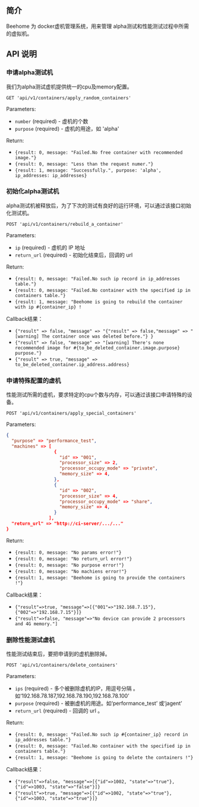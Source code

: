 ## **简介**

Beehome 为 docker虚机管理系统，用来管理 alpha测试和性能测试过程中所需的虚拟机。

## **API 说明**

### **申请alpha测试机**

我们为alpha测试虚机提供统一的cpu及memory配置。

```
GET 'api/v1/containers/apply_random_containers'
```

Parameters:

+ `number` (required) - 虚机的个数
+ `purpose` (required) - 虚机的用途，如 'alpha' 

Return:

+ `{result: 0, message: "Failed.No free container with recommended image."}`
+ `{result: 0, message: "Less than the request numer."}`
+ `{result: 1, message: "Successfully.", purpose: 'alpha', ip_addresses: ip_addresses}`

### **初始化alpha测试机**

alpha测试机被释放后，为了下次的测试有良好的运行环境，可以通过该接口初始化测试机。

```
POST 'api/v1/containers/rebuild_a_container'
```

Parameters:

+ `ip` (required) - 虚机的 IP 地址
+ `return_url` (required) - 初始化结束后，回调的 url

Return:

+ `{result: 0, message: "Failed.No such ip record in ip_addresses table."}`
+ `{result: 0, message: "Failed.No container with the specified ip in containers table."}`
+ `{result: 1, message: "Beehome is going to rebuild the container with ip #{container_ip} !`

Callback结果：
+ `{"result" => false, "message" => "{"result" => false,"message" => "[warning] The container once was deleted before."} }`
+ `{"result" => false, "message" => "[warning] There's none recommended image for #{to_be_deleted_container.image.purpose} purpose."}`
+ `{"result" => true, "message" => to_be_deleted_container.ip_address.address}`


### **申请特殊配置的虚机**

性能测试所需的虚机，要求特定的cpu个数与内存，可以通过该接口申请特殊的设备。

```
POST 'api/v1/containers/apply_special_containers'
```

Parameters:
```json
{
  "purpose" => "performance_test",
  "machines" => [
                  {
                    "id" => "001",
                    "processor_size" => 2,
                    "processor_occupy_mode" => "private",
                    "memory_size" => 4,
                  },
                  {
                    "id" => "002",
                    "processor_size" => 4,
                    "processor_occupy_mode" => "share",
                    "memory_size" => 4,
                  }
                ],
  "return_url" => "http://ci-server/.../..."
}
```

Return:

+ `{result: 0, message: "No params error!"}`
+ `{result: 0, message: "No return_url error!"}`
+ `{result: 0, message: "No purpose error!"}`
+ `{result: 0, message: "No machiens error!"}`
+ `{result: 1, message: "Beehome is going to provide the containers !"}`

Callback结果：

+ `{"result"=>true, "message"=>[{"001"=>"192.168.7.15"},{"002"=>"192.168.7.15"}]}`
+ `{"result"=>false, "message"=>"No device can provide 2 processors and 4G memory."]`

### **删除性能测试虚机**

性能测试结束后，要把申请到的虚机删除掉。

```
POST 'api/v1/containers/delete_containers'
```

Parameters:

+ `ips` (required) - 多个被删除虚机的IP，用逗号分隔 。如‘192.168.78.187,192.168.78.190,192.168.78.100’
+ `purpose` (required) - 被删虚机的用途。如‘performance_test’ 或‘jagent’
+ `return_url` (required) - 回调的 url 。

Return:

+ `{result: 0, message: "Failed.No such ip #{container_ip} record in ip_addresses table."}`
+ `{result: 0, message: "Failed.No container with the specified ip in containers table."}`
+ `{result: 1, message: "Beehome is going to delete the containers !"}`

Callback结果：

+ `{"result"=>false, "message"=>[{"id"=>1002, "state"=>"true"}, {"id"=>1003, "state"=>"false"}]}`
+ `{"result"=>true, "message"=>[{"id"=>1002, "state"=>"true"}, {"id"=>1003, "state"=>"true"}]}`
